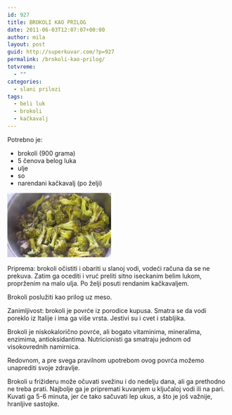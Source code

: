 ```yaml
---
id: 927
title: BROKOLI KAO PRILOG
date: 2011-06-03T12:07:07+00:00
author: mila
layout: post
guid: http://superkuvar.com/?p=927
permalink: /brokoli-kao-prilog/
totvreme:
  - ""
categories:
  - slani prilozi
tags:
  - beli luk
  - brokoli
  - kačkavalj
---
```

Potrebno je:

  * brokoli (900 grama)
  * 5 čenova belog luka
  * ulje
  * so
  * narendani kačkavalj (po želji)

<img class="alignnone size-full wp-image-935" title="brokolikaoprilog" src="/wp-content/uploads/2011/06/brokolikaoprilog-e1307102812714.jpg" alt="" width="236" height="146" /> 

Priprema: brokoli očistiti i obariti u slanoj vodi, vodeći računa da se ne prekuva. Zatim ga ocediti i vruć preliti sitno iseckanim belim lukom, proprženim na malo ulja. Po želji posuti rendanim kačkavaljem.

Brokoli poslužiti kao prilog uz meso.

Zanimljivost: brokoli je povrće iz porodice kupusa. Smatra se da vodi poreklo iz Italije i ima ga više vrsta. Jestivi su i cvet i stabljika.

Brokoli je niskokalorično povrće, ali bogato vitaminima, mineralima, enzimima, antioksidantima. Nutricionisti ga smatraju jednom od visokovrednih namirnica.

Redovnom, a pre svega pravilnom upotrebom ovog povrća možemo unaprediti svoje zdravlje.

Brokoli u frižideru može očuvati svežinu i do nedelju dana, ali ga prethodno ne treba prati. Najbolje ga je pripremati kuvanjem u ključaloj vodi ili na pari. Kuvati ga 5-6 minuta, jer će tako sačuvati lep ukus, a što je još važnije, hranljive sastojke.

&nbsp;

&nbsp;